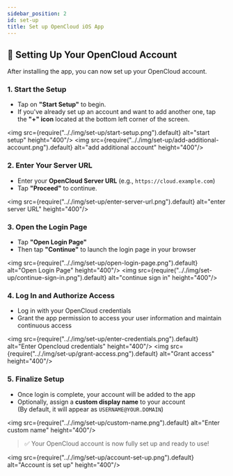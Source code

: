 ```yaml
---
sidebar_position: 2
id: set-up
title: Set up OpenCloud iOS App
---
```


## 🔐 Setting Up Your OpenCloud Account

After installing the app, you can now set up your OpenCloud account.

### 1. Start the Setup

- Tap on **"Start Setup"** to begin.
- If you've already set up an account and want to add another one, tap the **"+" icon** located at the bottom left
  corner of the screen.

<img src={require(".././img/set-up/start-setup.png").default} alt="start setup" height="400"/> <img
src={require(".././img/set-up/add-additional-account.png").default} alt="add additional account" height="400"/>

### 2. Enter Your Server URL

- Enter your **OpenCloud Server URL** (e.g., `https://cloud.example.com`)
- Tap **"Proceed"** to continue.

<img src={require(".././img/set-up/enter-server-url.png").default} alt="enter server URL" height="400"/>

### 3. Open the Login Page

- Tap **"Open Login Page"**
- Then tap **"Continue"** to launch the login page in your browser

<img src={require(".././img/set-up/open-login-page.png").default} alt="Open Login Page" height="400"/> <img
src={require(".././img/set-up/continue-sign-in.png").default} alt="continue sign in" height="400"/>

### 4. Log In and Authorize Access

- Log in with your OpenCloud credentials
- Grant the app permission to access your user information and maintain continuous access

<img src={require(".././img/set-up/enter-credentials.png").default} alt="Enter Opencloud credentials" height="400"/>
<img src={require(".././img/set-up/grant-access.png").default} alt="Grant access" height="400"/>

### 5. Finalize Setup

- Once login is complete, your account will be added to the app
- Optionally, assign a **custom display name** to your account  
  (By default, it will appear as `USERNAME@YOUR.DOMAIN`)

<img src={require(".././img/set-up/custom-name.png").default} alt="Enter custom name" height="400"/>

> ✅ Your OpenCloud account is now fully set up and ready to use!

<img src={require(".././img/set-up/account-set-up.png").default} alt="Account is set up" height="400"/>
